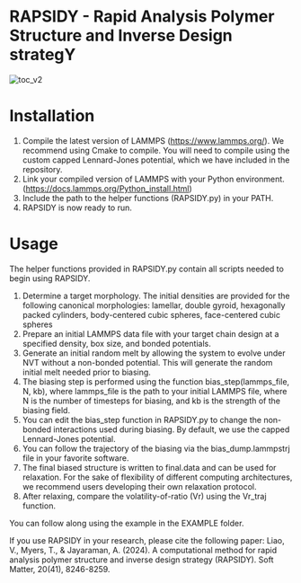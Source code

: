 # RAPSIDY - Rapid Analysis Polymer Structure and Inverse Design strategY
![toc_v2](https://github.com/user-attachments/assets/8e40d115-90a7-4bb1-8f47-dd59dff0905a)

# Installation
1. Compile the latest version of LAMMPS (https://www.lammps.org/). We recommend using Cmake to compile. You will need to compile using the custom capped Lennard-Jones potential, which we have included in the repository. 
2. Link your compiled version of LAMMPS with your Python environment. (https://docs.lammps.org/Python_install.html)
3. Include the path to the helper functions (RAPSIDY.py) in your PATH.
4. RAPSIDY is now ready to run.

# Usage
The helper functions provided in RAPSIDY.py contain all scripts needed to begin using RAPSIDY. 
1. Determine a target morphology. The initial densities are provided for the following canonical morphologies: lamellar, double gyroid, hexagonally packed cylinders, body-centered cubic spheres, face-centered cubic spheres
2. Prepare an initial LAMMPS data file with your target chain design at a specified density, box size, and bonded potentials.
3. Generate an initial random melt by allowing the system to evolve under NVT without a non-bonded potential. This will generate the random initial melt needed prior to biasing.
4. The biasing step is performed using the function bias_step(lammps_file, N, kb), where lammps_file is the path to your initial LAMMPS file, where N is the number of timesteps for biasing, and kb is the strength of the biasing field.
5. You can edit the bias_step function in RAPSIDY.py to change the non-bonded interactions used during biasing. By default, we use the capped Lennard-Jones potential. 
6. You can follow the trajectory of the biasing via the bias_dump.lammpstrj file in your favorite software.
7. The final biased structure is written to final.data and can be used for relaxation. For the sake of flexibility of different computing architectures, we recommend users developing their own relaxation protocol.
8. After relaxing, compare the volatility-of-ratio (Vr) using the Vr_traj function.

You can follow along using the example in the EXAMPLE folder. 

If you use RAPSIDY in your research, please cite the following paper:
Liao, V., Myers, T., & Jayaraman, A. (2024). A computational method for rapid analysis polymer structure and inverse design strategy (RAPSIDY). Soft Matter, 20(41), 8246-8259.
